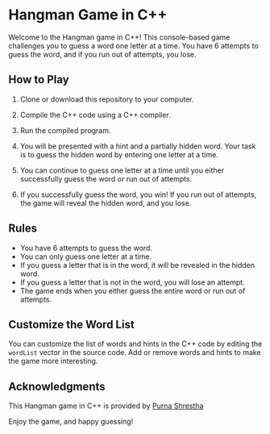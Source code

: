 # Hangman Game in C++

Welcome to the Hangman game in C++! This console-based game challenges you to guess a word one letter at a time. You have 6 attempts to guess the word, and if you run out of attempts, you lose.

## How to Play

1. Clone or download this repository to your computer.

2. Compile the C++ code using a C++ compiler.

3. Run the compiled program.

4. You will be presented with a hint and a partially hidden word. Your task is to guess the hidden word by entering one letter at a time.

5. You can continue to guess one letter at a time until you either successfully guess the word or run out of attempts.

6. If you successfully guess the word, you win! If you run out of attempts, the game will reveal the hidden word, and you lose.

## Rules

- You have 6 attempts to guess the word.
- You can only guess one letter at a time.
- If you guess a letter that is in the word, it will be revealed in the hidden word.
- If you guess a letter that is not in the word, you will lose an attempt.
- The game ends when you either guess the entire word or run out of attempts.

## Customize the Word List

You can customize the list of words and hints in the C++ code by editing the `wordList` vector in the source code. Add or remove words and hints to make the game more interesting.

## Acknowledgments

This Hangman game in C++ is provided by [Purna Shrestha](https://www.purnashrestha.com.np)

Enjoy the game, and happy guessing!
